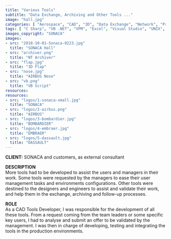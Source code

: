 ```yaml
---
title: "Various Tools"
subtitle: "Data Exchange, Archiving and Other Tools ..."
image: "hall.jpg"
categories: [ "Aerospace", "CAD", "3D", "Data Exchange", "Network", "Project Management", "Consulting", "R&D" ]
tags: [ "C Sharp", "VB .NET", "VPM", "Excel", "Visual Studio", "UNIX", "Windows" ]
images_copyright: "SONACA"
images:
- src: "2018-10-01-Sonaca-0223.jpg"
  title: "SONACA Hall"
- src: "archiver.png"
  title: "NT Archiver"
- src: "flap.jpg"
  title: "3D Flap"
- src: "nose.jpg"
  title: "AIRBUS Nose"
- src: "vb.png"
  title: "VB Script"
resources:
resources:
- src: "logos/1-sonaca-small.jpg"
  title: "SONACA"
- src: "logos/2-airbus.png"
  title: "AIRBUS"
- src: "logos/3-bombardier.jpg"
  title: "BOMBARDIER"
- src: "logos/4-embraer.jpg"
  title: "EMBRAER"
- src: "logos/5-dassault.jpg"
  title: "DASSAULT"
---
```


<b>CLIENT:</b> SONACA and customers, as external consultant<br>

<b>DESCRIPTION</b><br>
More tools had to be developed to assist the users and managers in their work. Some tools were requested by the managers to ease their user management tasks and environments configurations. Other tools were destined to the designers and engineers to assist and validate their work, and help them in the exchange, archiving and follow-up processes.<br>

<b>ROLE</b><br>
As a CAD Tools Developer, I was responsible for the development of all these tools. From a request coming from the team leaders or some specific key users, I had to analyse and submit an offer to be validated by the management. I was then in charge of developing, testing and integrating the tools in the production environments.<br>
